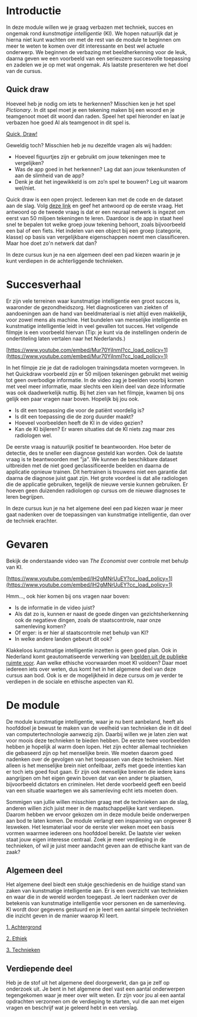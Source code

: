 # Introductie

In deze module willen we je graag verbazen met techniek, succes en ongemak rond *kunstmatige intelligentie* (KI). We hopen natuurlijk dat je hierna niet kunt wachten om met de rest van de module te beginnen om meer te weten te komen over dit interessante en best wel actuele onderwerp. We beginnen de verbazing met beeldherkenning voor de leuk, daarna geven we een voorbeeld van een serieuzere succesvolle toepassing en zadelen we je op met wat ongemak. Als laatste presenteren we het doel van de cursus.

## Quick draw

Hoeveel heb je nodig om iets te herkennen? Misschien ken je het spel *Pictionary*. In dit spel moet je een tekening maken bij een woord en je teamgenoot moet dit woord dan raden. Speel het spel hieronder en laat je verbazen hoe goed AI als teamgenoot in dit spel is.

[Quick, Draw!](https://quickdraw.withgoogle.com)

Geweldig toch? Misschien heb je nu dezelfde vragen als wij hadden:

- Hoeveel figuurtjes zijn er gebruikt om jouw tekeningen mee te vergelijken?
- Was de app goed in het herkennen? Lag dat aan jouw tekenkunsten of aan de slimheid van de app?
- Denk je dat het ingewikkeld is om zo’n spel te bouwen? Leg uit waarom wel/niet.

Quick draw is een open project. Iedereen kan met de code en de dataset aan de slag. Volg [deze link](https://github.com/googlecreativelab/quickdraw-dataset) en geef het antwoord op de eerste vraag. Het antwoord op de tweede vraag is dat er een neuraal netwerk is ingezet om eerst van 50 miljoen tekeningen te leren. Daardoor is de app in staat heel snel te bepalen tot welke groep jouw tekening behoort, zoals bijvoorbeeld een bal of een fiets. Het indelen van een object bij een groep (categorie, klasse) op basis van vergelijkbare eigenschappen noemt men classificeren. Maar hoe doet zo'n netwerk dat dan?

In deze cursus kun je na een algemeen deel een pad kiezen waarin je je kunt verdiepen in de achterliggende technieken.

# Succesverhaal

Er zijn vele terreinen waar kunstmatige intelligentie een groot succes is, waaronder de gezondheidszorg. Het diagnosticeren van ziekten of aandoeningen aan de hand van beeldmateriaal is niet altijd even makkelijk, voor zowel mens als machine. Het bundelen van menselijke intelligentie en kunstmatige intelligentie leidt in veel gevallen tot succes. Het volgende filmpje is een voorbeeld hiervan (Tip: je kunt via de instellingen onderin de ondertiteling laten vertalen naar het Nederlands.)

[https://www.youtube.com/embed/Mur70YjInmI?cc_load_policy=1](https://www.youtube.com/embed/Mur70YjInmI?cc_load_policy=1)

In het filmpje zie je dat de radiologen trainingsdata moeten vormgeven. In het Quickdraw voorbeeld zijn er 50 miljoen tekeningen gebruikt met weinig tot geen overbodige informatie. In de video zag je beelden voorbij komen met veel meer informatie, maar slechts een klein deel van deze informatie was ook daadwerkelijk nuttig. Bij het zien van het filmpje, kwamen bij ons gelijk een paar vragen naar boven. Hopelijk bij jou ook.

- Is dit een toepassing die voor de patiënt voordelig is?
- Is dit een toepassing die de zorg duurder maakt?
- Hoeveel voorbeelden heeft de KI in de video gezien?
- Kan de KI bijleren? Er waren situaties dat de KI niets zag maar zes radiologen wel.

De eerste vraag is natuurlijk positief te beantwoorden. Hoe beter de detectie, des te sneller een diagnose gesteld kan worden. Ook de laatste vraag is te beantwoorden met "ja". We kunnen de beschikbare dataset uitbreiden met de niet goed geclassificeerde beelden en daarna de applicatie opnieuw trainen. Dit hertrainen is trouwens niet een garantie dat daarna de diagnose juist gaat zijn. Het grote voordeel is dat alle radiologen die de applicatie gebruiken, tegelijk de nieuwe versie kunnen gebruiken. Er hoeven geen duizenden radiologen op cursus om de nieuwe diagnoses te leren begrijpen.

In deze cursus kun je na het algemene deel een pad kiezen waar je meer gaat nadenken over de toepassingen van kunstmatige intelligentie, dan over de techniek erachter.

# Gevaren

Bekijk de onderstaande video van *The Economist* over controle met behulp van KI.

[https://www.youtube.com/embed/lH2gMNrUuEY?cc_load_policy=1](https://www.youtube.com/embed/lH2gMNrUuEY?cc_load_policy=1)

Hmm..., ook hier komen bij ons vragen naar boven:

- Is de informatie in de video juist?
- Als dat zo is, kunnen er naast de goede dingen van gezichtsherkenning ook de negatieve dingen, zoals de staatscontrole, naar onze samenleving komen?
- Of erger: is er hier al staatscontrole met behulp van KI?
- In welke andere landen gebeurt dit ook?

Klakkeloos kunstmatige intelligentie inzetten is geen goed plan. Ook in Nederland komt geautomatiseerde verwerking van [beelden uit de publieke ruimte voor](https://bewijs-in-strafzaken.nl/anpr-automatische-kentekenherkenning/). Aan welke ethische voorwaarden moet KI voldoen? Daar moet iedereen iets over weten, dus komt het in het algemene deel van deze cursus aan bod. Ook is er de mogelijkheid in deze cursus om je verder te verdiepen in de sociale en ethische aspecten van KI. 

# De module

De module kunstmatige intelligentie, waar je nu bent aanbeland, heeft als hoofddoel je bewust te maken van de veelheid van technieken die in dit deel van computertechnologie aanwezig zijn. Daarbij willen we je laten zien wat voor moois deze technieken te bieden hebben. De eerste twee voorbeelden hebben je hopelijk al warm doen lopen. Het zijn echter allemaal technieken die gebaseerd zijn op het menselijke brein. We moeten daarom goed nadenken over de gevolgen van het toepassen van deze technieken. Niet alleen is het menselijke brein niet onfeilbaar, zelfs met goede intenties kan er toch iets goed fout gaan. Er zijn ook menselijke breinen die iedere kans aangrijpen om het eigen gewin boven dat van een ander te plaatsen, bijvoorbeeld dictators en criminelen. Het derde voorbeeld geeft een beeld van een situatie waartegen we als samenleving echt iets moeten doen.

Sommigen van jullie willen misschien graag met de technieken aan de slag, anderen willen zich juist meer in de maatschappelijke kant verdiepen. Daarom hebben we ervoor gekozen om in deze module beide onderwerpen aan bod te laten komen. De module verlangt een inspanning van ongeveer 8 lesweken. Het lesmateriaal voor de eerste vier weken moet een basis vormen waarmee iedereen ons hoofddoel bereikt. De laatste vier weken staat jouw eigen interesse centraal. Zoek je meer verdieping in de technieken, of wil je juist meer aandacht geven aan de ethische kant van de zaak?

## Algemeen deel

Het algemene deel biedt een stukje geschiedenis en de huidige stand van zaken van kunstmatige intelligentie aan. Er is een overzicht van technieken en waar die in de wereld worden toegepast. Je leert nadenken over de betekenis van kunstmatige intelligentie voor personen en de samenleving. KI wordt door gegevens gestuurd en je leert een aantal simpele technieken die inzicht geven in de manier waarop KI leert.

[1. Achtergrond](https://www.notion.so/1-Achtergrond-013c5e50dbaa45e186ec6d21c040a3db)

[2. Ethiek](https://www.notion.so/2-Ethiek-fea038c7c3ad4ff5a846ffe7765c7aeb)

[3. Technieken](https://www.notion.so/3-Technieken-4cf53c6234f5447e8fd90a2ba3361c81)

## Verdiepende deel

Heb je de stof uit het algemene deel doorgewerkt, dan ga je zelf op onderzoek uit. Je bent in het algemene deel vast een aantal onderwerpen tegengekomen waar je meer over wilt weten. Er zijn voor jou al een aantal opdrachten verzonnen om de verdieping te starten, vul die aan met eigen vragen en beschrijf wat je geleerd hebt in een verslag.